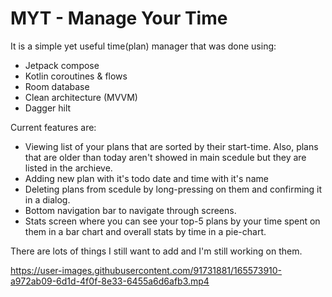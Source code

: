 # MYT - Manage  Your Time

It is a simple yet useful time(plan) manager that was done using:

 - Jetpack compose
 - Kotlin coroutines & flows
 - Room database
 - Clean architecture (MVVM)
 - Dagger hilt

Current features are:

 - Viewing list of your plans that are sorted by their start-time. Also, plans that are older than today aren't showed in main scedule but they are listed in the archieve.
 - Adding new plan with it's todo date and time with it's name
 - Deleting plans from scedule by long-pressing on them and confirming it in a dialog.
 - Bottom navigation bar  to navigate through screens.
 - Stats screen where you can see  your top-5 plans by your time spent on them in a bar chart and overall stats by time in a pie-chart.

There are lots of things I still want to add and I'm still working on them.

https://user-images.githubusercontent.com/91731881/165573910-a972ab09-6d1d-4f0f-8e33-6455a6d6afb3.mp4

